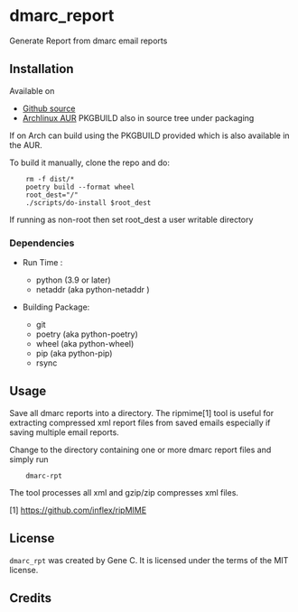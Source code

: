 # dmarc_report

Generate Report from dmarc email reports

## Installation

Available on
 - [Github source ](https://github.com/gene-git/dmarc_report)
 - [Archlinux AUR](https://aur.archlinux.org/packages/dmarc_report)
   PKGBUILD also in source tree under packaging

If on Arch can build using the PKGBUILD provided which is also available in the AUR.

To build it manually, clone the repo and do:

        rm -f dist/*
        poetry build --format wheel
        root_dest="/"
        ./scripts/do-install $root_dest

  If running as non-root then set root\_dest a user writable directory

### Dependencies

- Run Time :
  - python (3.9 or later)
  - netaddr (aka python-netaddr )

- Building Package:
  - git
  - poetry (aka python-poetry)
  - wheel (aka python-wheel)
  - pip (aka python-pip)
  - rsync

## Usage

Save all dmarc reports into a directory. The ripmime[1] tool is useful for extracting compressed xml 
report files from saved emails especially if saving multiple email reports.

Change to the directory containing one or more dmarc report files and simply run


        dmarc-rpt

The tool processes all xml and gzip/zip compresses xml files.

[1] https://github.com/inflex/ripMIME


## License

`dmarc_rpt` was created by Gene C. It is licensed under the terms of the MIT license.

## Credits
